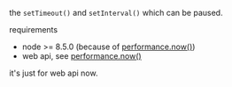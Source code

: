 the `setTimeout()` and `setInterval()` which can be paused.

requirements

* node >= 8.5.0 (because of [performance.now()](https://nodejs.org/api/perf_hooks.html#perf_hooks_performance_now))
* web api, see [performance.now()](https://developer.mozilla.org/en-US/docs/Web/API/Performance/now)

it's just for web api now.
